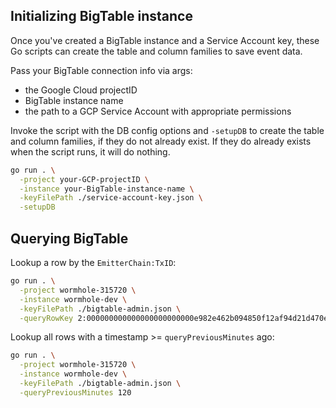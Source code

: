 ## Initializing BigTable instance

Once you've created a BigTable instance and a Service Account key, these Go scripts can create the table and column families to save event data.

Pass your BigTable connection info via args:
- the Google Cloud projectID
- BigTable instance name
- the path to a GCP Service Account with appropriate permissions

Invoke the script with the DB config options and `-setupDB` to create the table and column families, if they do not already exist. If they do already exists when the script runs, it will do nothing.

```bash
go run . \
  -project your-GCP-projectID \
  -instance your-BigTable-instance-name \
  -keyFilePath ./service-account-key.json \
  -setupDB
```

## Querying BigTable

Lookup a row by the `EmitterChain:TxID`:

```bash
go run . \
  -project wormhole-315720 \
  -instance wormhole-dev \
  -keyFilePath ./bigtable-admin.json \
  -queryRowKey 2:000000000000000000000000e982e462b094850f12af94d21d470e21be9d0e9:6
```

Lookup all rows with a timestamp >= `queryPreviousMinutes` ago:

```bash
go run . \
  -project wormhole-315720 \
  -instance wormhole-dev \
  -keyFilePath ./bigtable-admin.json \
  -queryPreviousMinutes 120
```
